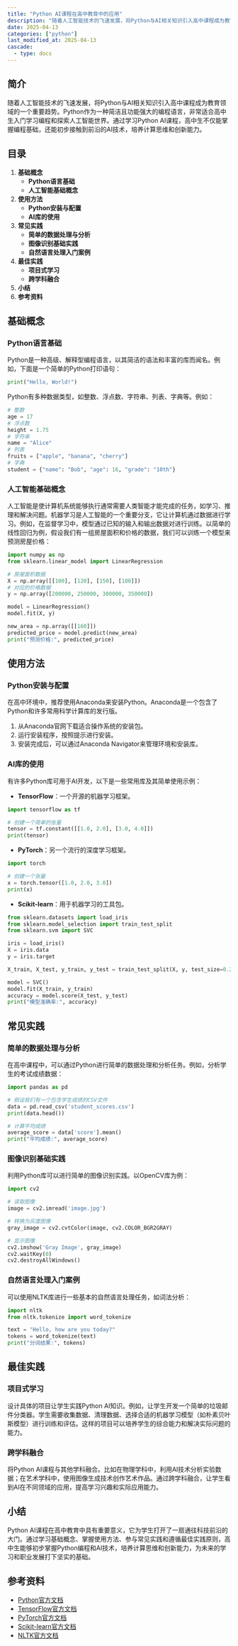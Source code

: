 ```yaml
---
title: "Python AI课程在高中教育中的应用"
description: "随着人工智能技术的飞速发展，将Python与AI相关知识引入高中课程成为教育领域的一个重要趋势。Python作为一种简洁且功能强大的编程语言，非常适合高中生入门学习编程和探索人工智能世界。通过学习Python AI课程，高中生不仅能掌握编程基础，还能初步接触到前沿的AI技术，培养计算思维和创新能力。"
date: 2025-04-13
categories: ["python"]
last_modified_at: 2025-04-13
cascade:
  - type: docs
---
```



## 简介
随着人工智能技术的飞速发展，将Python与AI相关知识引入高中课程成为教育领域的一个重要趋势。Python作为一种简洁且功能强大的编程语言，非常适合高中生入门学习编程和探索人工智能世界。通过学习Python AI课程，高中生不仅能掌握编程基础，还能初步接触到前沿的AI技术，培养计算思维和创新能力。

<!-- more -->
## 目录
1. **基础概念**
    - **Python语言基础**
    - **人工智能基础概念**
2. **使用方法**
    - **Python安装与配置**
    - **AI库的使用**
3. **常见实践**
    - **简单的数据处理与分析**
    - **图像识别基础实践**
    - **自然语言处理入门案例**
4. **最佳实践**
    - **项目式学习**
    - **跨学科融合**
5. **小结**
6. **参考资料**

## 基础概念
### Python语言基础
Python是一种高级、解释型编程语言，以其简洁的语法和丰富的库而闻名。例如，下面是一个简单的Python打印语句：
```python
print("Hello, World!")
```
Python有多种数据类型，如整数、浮点数、字符串、列表、字典等。例如：
```python
# 整数
age = 17
# 浮点数
height = 1.75
# 字符串
name = "Alice"
# 列表
fruits = ["apple", "banana", "cherry"]
# 字典
student = {"name": "Bob", "age": 16, "grade": "10th"}
```
### 人工智能基础概念
人工智能是使计算机系统能够执行通常需要人类智能才能完成的任务，如学习、推理和解决问题。机器学习是人工智能的一个重要分支，它让计算机通过数据进行学习。例如，在监督学习中，模型通过已知的输入和输出数据对进行训练。以简单的线性回归为例，假设我们有一组房屋面积和价格的数据，我们可以训练一个模型来预测房屋价格：
```python
import numpy as np
from sklearn.linear_model import LinearRegression

# 房屋面积数据
X = np.array([[100], [120], [150], [180]])
# 对应的价格数据
y = np.array([200000, 250000, 300000, 350000])

model = LinearRegression()
model.fit(X, y)

new_area = np.array([[160]])
predicted_price = model.predict(new_area)
print("预测价格:", predicted_price)
```

## 使用方法
### Python安装与配置
在高中环境中，推荐使用Anaconda来安装Python。Anaconda是一个包含了Python和许多常用科学计算库的发行版。
1. 从Anaconda官网下载适合操作系统的安装包。
2. 运行安装程序，按照提示进行安装。
3. 安装完成后，可以通过Anaconda Navigator来管理环境和安装库。

### AI库的使用
有许多Python库可用于AI开发，以下是一些常用库及其简单使用示例：
- **TensorFlow**：一个开源的机器学习框架。
```python
import tensorflow as tf

# 创建一个简单的张量
tensor = tf.constant([[1.0, 2.0], [3.0, 4.0]])
print(tensor)
```
- **PyTorch**：另一个流行的深度学习框架。
```python
import torch

# 创建一个张量
x = torch.tensor([1.0, 2.0, 3.0])
print(x)
```
- **Scikit-learn**：用于机器学习的工具包。
```python
from sklearn.datasets import load_iris
from sklearn.model_selection import train_test_split
from sklearn.svm import SVC

iris = load_iris()
X = iris.data
y = iris.target

X_train, X_test, y_train, y_test = train_test_split(X, y, test_size=0.2, random_state=42)

model = SVC()
model.fit(X_train, y_train)
accuracy = model.score(X_test, y_test)
print("模型准确率:", accuracy)
```

## 常见实践
### 简单的数据处理与分析
在高中课程中，可以通过Python进行简单的数据处理和分析任务。例如，分析学生的考试成绩数据：
```python
import pandas as pd

# 假设我们有一个包含学生成绩的CSV文件
data = pd.read_csv('student_scores.csv')
print(data.head())

# 计算平均成绩
average_score = data['score'].mean()
print("平均成绩:", average_score)
```

### 图像识别基础实践
利用Python库可以进行简单的图像识别实践。以OpenCV库为例：
```python
import cv2

# 读取图像
image = cv2.imread('image.jpg')

# 转换为灰度图像
gray_image = cv2.cvtColor(image, cv2.COLOR_BGR2GRAY)

# 显示图像
cv2.imshow('Gray Image', gray_image)
cv2.waitKey(0)
cv2.destroyAllWindows()
```

### 自然语言处理入门案例
可以使用NLTK库进行一些基本的自然语言处理任务，如词法分析：
```python
import nltk
from nltk.tokenize import word_tokenize

text = "Hello, how are you today?"
tokens = word_tokenize(text)
print("分词结果:", tokens)
```

## 最佳实践
### 项目式学习
设计具体的项目让学生实践Python AI知识。例如，让学生开发一个简单的垃圾邮件分类器。学生需要收集数据、清理数据、选择合适的机器学习模型（如朴素贝叶斯模型）进行训练和评估。这样的项目可以培养学生的综合能力和解决实际问题的能力。

### 跨学科融合
将Python AI课程与其他学科融合。比如在物理学科中，利用AI技术分析实验数据；在艺术学科中，使用图像生成技术创作艺术作品。通过跨学科融合，让学生看到AI在不同领域的应用，提高学习兴趣和实际应用能力。

## 小结
Python AI课程在高中教育中具有重要意义，它为学生打开了一扇通往科技前沿的大门。通过学习基础概念、掌握使用方法、参与常见实践和遵循最佳实践原则，高中生能够初步掌握Python编程和AI技术，培养计算思维和创新能力，为未来的学习和职业发展打下坚实的基础。

## 参考资料
- [Python官方文档](https://docs.python.org/3/)
- [TensorFlow官方文档](https://www.tensorflow.org/)
- [PyTorch官方文档](https://pytorch.org/docs/stable/index.html)
- [Scikit-learn官方文档](https://scikit-learn.org/stable/)
- [NLTK官方文档](https://www.nltk.org/)
